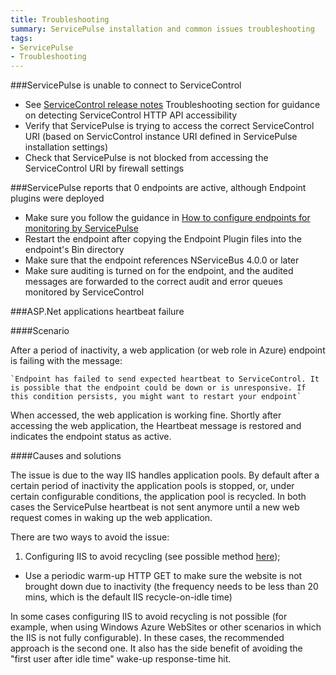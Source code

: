 ```yaml
---
title: Troubleshooting
summary: ServicePulse installation and common issues troubleshooting
tags:
- ServicePulse
- Troubleshooting
---
```


###ServicePulse is unable to connect to ServiceControl

* See [ServiceControl release notes](https://github.com/Particular/ServiceControl/releases/) Troubleshooting section for guidance on detecting ServiceControl HTTP API accessibility
* Verify that ServicePulse is trying to access the correct ServiceControl URI (based on ServicControl instance URI defined in ServicePulse installation settings)
* Check that ServicePulse is not blocked from accessing the ServiceControl URI by firewall settings

###ServicePulse reports that 0 endpoints are active, although Endpoint plugins were deployed

* Make sure you follow the guidance in [How to configure endpoints for monitoring by ServicePulse](how-to-configure-endpoints-for-monitoring)
* Restart the endpoint after copying the Endpoint Plugin files into the endpoint's Bin directory
* Make sure that the endpoint references NServiceBus 4.0.0 or later
* Make sure auditing is turned on for the endpoint, and the audited messages are forwarded to the correct audit and error queues monitored by ServiceControl

###ASP.Net applications heartbeat failure

####Scenario
	
After a period of inactivity, a web application (or web role in Azure) endpoint is failing with the message:
	
	`Endpoint has failed to send expected heartbeat to ServiceControl. It is possible that the endpoint could be down or is unresponsive. If this condition persists, you might want to restart your endpoint`
	
When accessed, the web application is working fine. Shortly after accessing the web application, the Heartbeat message is restored and indicates the endpoint status as active.
	
####Causes and solutions
	
The issue is due to the way IIS handles application pools. By default after a certain period of inactivity the application pools is stopped, or, under certain configurable conditions, the application pool is recycled. In both cases the ServicePulse heartbeat is not sent anymore until a new web request comes in waking up the web application.
	
There are two ways to avoid the issue:
	
1. Configuring IIS to avoid recycling (see possible method [here](http://blogs.msdn.com/b/lucascan/archive/2011/09/30/using-a-windows-azure-startup-script-to-prevent-your-site-from-being-shutdown.aspx));
* Use a periodic warm-up HTTP GET to make sure the website is not brought down due to inactivity (the frequency needs to be less than 20 mins, which is the default IIS recycle-on-idle time)

In some cases configuring IIS to avoid recycling is not possible (for example, when using Windows Azure WebSites or other scenarios in which the IIS is not fully configurable). In these cases, the recommended approach is the second one. It also has the side benefit of avoiding the "first user after idle time" wake-up response-time hit.
